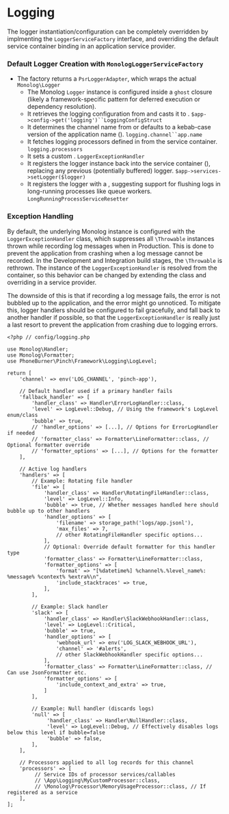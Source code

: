# Logging

The logger instantiation/configuration can be completely overridden by implmenting
the `LoggerServiceFactory` interface, and overriding the default service container
binding in an application service provider.

### Default Logger Creation with `MonologLoggerServiceFactory`

- The factory returns a `PsrLoggerAdapter`, which wraps the actual `Monolog\Logger`
    - The Monolog `Logger` instance is configured inside a `ghost` closure (likely a framework-specific pattern for deferred execution or dependency resolution).
    - It retrieves the logging configuration from and casts it to . `$app->config->get('logging')``LoggingConfigStruct`
    - It determines the channel name from or defaults to a kebab-case version of the application name (). `logging.channel``app.name`
    - It fetches logging processors defined in from the service container. `logging.processors`
    - It sets a custom . `LoggerExceptionHandler`
    - It registers the logger instance back into the service container (), replacing any previous (potentially buffered) logger. `$app->services->setLogger($logger)`
    - It registers the logger with a , suggesting support for flushing logs in long-running processes like queue workers. `LongRunningProcessServiceResetter`

### Exception Handling

By default, the underlying Monolog instance is configured with the
`LoggerExceptionHandler` class, which suppresses all `\Throwable` instances thrown
while recording log messages when in Production. This is done to prevent the
application from crashing when a log message cannot be recorded. In the Development
and Integration build stages, the `\Throwable` is rethrown. The instance of the
`LoggerExceptionHandler` is resolved from the container, so this behavior can be
changed by extending the class and overriding in a service provider.

The downside of this is that if recording a log message fails, the error is not
bubbled up to the application, and the error might go unnoticed. To mitigate this,
logger handlers should be configured to fail gracefully, and fall back to another
handler if possible, so that the `LoggerExceptionHandler` is really just a last
resort to prevent the application from crashing due to logging errors.

    <?php // config/logging.php

    use Monolog\Handler;
    use Monolog\Formatter;
    use PhoneBurner\Pinch\Framework\Logging\LogLevel;

    return [
        'channel' => env('LOG_CHANNEL', 'pinch-app'),

        // Default handler used if a primary handler fails
        'fallback_handler' => [
            'handler_class' => Handler\ErrorLogHandler::class,
            'level' => LogLevel::Debug, // Using the framework's LogLevel enum/class
            'bubble' => true,
            // 'handler_options' => [...], // Options for ErrorLogHandler if needed
            // 'formatter_class' => Formatter\LineFormatter::class, // Optional formatter override
            // 'formatter_options' => [...], // Options for the formatter
        ],

        // Active log handlers
        'handlers' => [
            // Example: Rotating file handler
            'file' => [
                'handler_class' => Handler\RotatingFileHandler::class,
                'level' => LogLevel::Info,
                'bubble' => true, // Whether messages handled here should bubble up to other handlers
                'handler_options' => [
                    'filename' => storage_path('logs/app.jsonl'),
                    'max_files' => 7,
                    // other RotatingFileHandler specific options...
                ],
                // Optional: Override default formatter for this handler type
                'formatter_class' => Formatter\LineFormatter::class,
                'formatter_options' => [
                    'format' => "[%datetime%] %channel%.%level_name%: %message% %context% %extra%\n",
                    'include_stacktraces' => true,
                ],
            ],

            // Example: Slack handler
            'slack' => [
                'handler_class' => Handler\SlackWebhookHandler::class,
                'level' => LogLevel::Critical,
                'bubble' => true,
                'handler_options' => [
                    'webhook_url' => env('LOG_SLACK_WEBHOOK_URL'),
                    'channel' => '#alerts',
                    // other SlackWebhookHandler specific options...
                ],
                'formatter_class' => Formatter\LineFormatter::class, // Can use JsonFormatter etc.
                'formatter_options' => [
                    'include_context_and_extra' => true,
                ]
            ],

            // Example: Null handler (discards logs)
            'null' => [
                 'handler_class' => Handler\NullHandler::class,
                 'level' => LogLevel::Debug, // Effectively disables logs below this level if bubble=false
                 'bubble' => false,
            ],
        ],

        // Processors applied to all log records for this channel
        'processors' => [
             // Service IDs of processor services/callables
             // \App\Logging\MyCustomProcessor::class,
             // \Monolog\Processor\MemoryUsageProcessor::class, // If registered as a service
        ],
    ];
